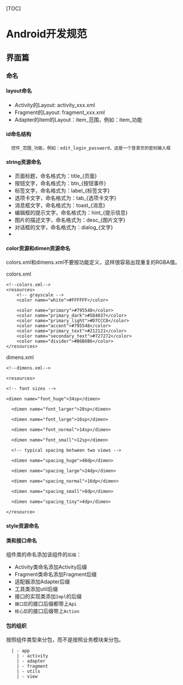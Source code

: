 [TOC]

# Android开发规范

## 界面篇

### 命名

#### layout命名

- Activity的Layout: activity_xxx.xml
- Fragment的Layout: fragment_xxx.xml
- Adapter的item的Layout：item_范围，例如：item_功能

#### id命名结构

``` 
  控件_范围_功能，例如：edit_login_password，这是一个登录页的密码输入框
```

#### string资源命名

- 页面标题，命名格式为：title_{页面}
- 按钮文字，命名格式为：btn_{按钮事件}
- 标签文字，命名格式为：label_{标签文字}
- 选项卡文字，命名格式为：tab_{选项卡文字}
- 消息框文字，命名格式为：toast_{消息}
- 编辑框的提示文字，命名格式为：hint_{提示信息}
- 图片的描述文字，命名格式为：desc_{图片文字}
- 对话框的文字，命名格式为：dialog_{文字}
- ​

#### color资源和dimen资源命名

colors.xml和dimens.xml不要按功能定义，这样很容易出现重复的RGBA值。

colors.xml

``` 
<!--colors.xml-->
<resources>
    <!-- grayscale -->
    <color name="white">#FFFFFF</color>

    <color name="primary">#795548</color>
    <color name="primary_dark">#5D4037</color>
    <color name="primary_light">#D7CCC8</color>
    <color name="accent">#795548</color>
    <color name="primary_text">#212121</color>
    <color name="secondary_text">#727272</color>
    <color name="divider">#B6B6B6</color>
</resources>
```

dimens.xml

``` 
<!--dimens.xml-->

<resources>

<!-- font sizes -->

<dimen name="font_huge">34sp</dimen>

  <dimen name="font_larger">20sp</dimen>

  <dimen name="font_large">16sp</dimen>

  <dimen name="font_normal">14sp</dimen>

  <dimen name="font_small">12sp</dimen>

  <!-- typical spacing between two views -->

  <dimen name="spacing_huge">48dp</dimen>

  <dimen name="spacing_large">24dp</dimen>

  <dimen name="spacing_normal">16dp</dimen>

  <dimen name="spacing_small">8dp</dimen>

  <dimen name="spacing_tiny">4dp</dimen>

</resource>
```

#### style资源命名

#### 类和接口命名

组件类的命名添加该组件的`后缀`：

- Activity类命名添加Activity后缀
- Fragment类命名添加Fragment后缀
- 适配器添加Adapter后缀
- 工具类添加util后缀
- 接口的实现类添加`Impl`的后缀
- `接口层`的接口后缀都带上`Api`
- `核心层`的接口后缀带上`Action`

#### 包的组织

  按照组件类型来分包，而不是按照业务模块来分包。

``` 
  | - app
  	| - activity
  	| - adapter
  	| - fragment
  	| - utils
  	| - view
```